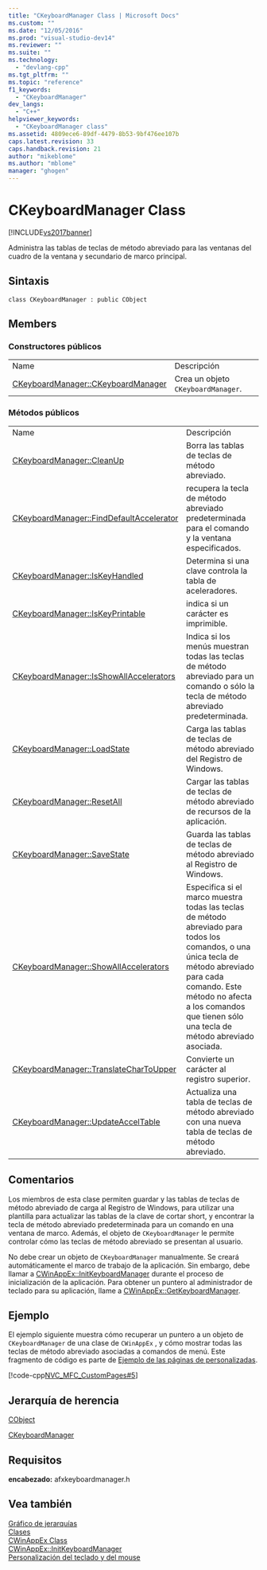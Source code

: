 ```yaml
---
title: "CKeyboardManager Class | Microsoft Docs"
ms.custom: ""
ms.date: "12/05/2016"
ms.prod: "visual-studio-dev14"
ms.reviewer: ""
ms.suite: ""
ms.technology: 
  - "devlang-cpp"
ms.tgt_pltfrm: ""
ms.topic: "reference"
f1_keywords: 
  - "CKeyboardManager"
dev_langs: 
  - "C++"
helpviewer_keywords: 
  - "CKeyboardManager class"
ms.assetid: 4809ece6-89df-4479-8b53-9bf476ee107b
caps.latest.revision: 33
caps.handback.revision: 21
author: "mikeblome"
ms.author: "mblome"
manager: "ghogen"
---
```

# CKeyboardManager Class
[!INCLUDE[vs2017banner](../../assembler/inline/includes/vs2017banner.md)]

Administra las tablas de teclas de método abreviado para las ventanas del cuadro de la ventana y secundario de marco principal.  
  
## Sintaxis  
  
```  
class CKeyboardManager : public CObject  
```  
  
## Members  
  
### Constructores públicos  
  
|||  
|-|-|  
|Name|Descripción|  
|[CKeyboardManager::CKeyboardManager](../Topic/CKeyboardManager::CKeyboardManager.md)|Crea un objeto `CKeyboardManager`.|  
  
### Métodos públicos  
  
|||  
|-|-|  
|Name|Descripción|  
|[CKeyboardManager::CleanUp](../Topic/CKeyboardManager::CleanUp.md)|Borra las tablas de teclas de método abreviado.|  
|[CKeyboardManager::FindDefaultAccelerator](../Topic/CKeyboardManager::FindDefaultAccelerator.md)|recupera la tecla de método abreviado predeterminada para el comando y la ventana especificados.|  
|[CKeyboardManager::IsKeyHandled](../Topic/CKeyboardManager::IsKeyHandled.md)|Determina si una clave controla la tabla de aceleradores.|  
|[CKeyboardManager::IsKeyPrintable](../Topic/CKeyboardManager::IsKeyPrintable.md)|indica si un carácter es imprimible.|  
|[CKeyboardManager::IsShowAllAccelerators](../Topic/CKeyboardManager::IsShowAllAccelerators.md)|Indica si los menús muestran todas las teclas de método abreviado para un comando o sólo la tecla de método abreviado predeterminada.|  
|[CKeyboardManager::LoadState](../Topic/CKeyboardManager::LoadState.md)|Carga las tablas de teclas de método abreviado del Registro de Windows.|  
|[CKeyboardManager::ResetAll](../Topic/CKeyboardManager::ResetAll.md)|Cargar las tablas de teclas de método abreviado de recursos de la aplicación.|  
|[CKeyboardManager::SaveState](../Topic/CKeyboardManager::SaveState.md)|Guarda las tablas de teclas de método abreviado al Registro de Windows.|  
|[CKeyboardManager::ShowAllAccelerators](../Topic/CKeyboardManager::ShowAllAccelerators.md)|Especifica si el marco muestra todas las teclas de método abreviado para todos los comandos, o una única tecla de método abreviado para cada comando.  Este método no afecta a los comandos que tienen sólo una tecla de método abreviado asociada.|  
|[CKeyboardManager::TranslateCharToUpper](../Topic/CKeyboardManager::TranslateCharToUpper.md)|Convierte un carácter al registro superior.|  
|[CKeyboardManager::UpdateAccelTable](../Topic/CKeyboardManager::UpdateAccelTable.md)|Actualiza una tabla de teclas de método abreviado con una nueva tabla de teclas de método abreviado.|  
  
## Comentarios  
 Los miembros de esta clase permiten guardar y las tablas de teclas de método abreviado de carga al Registro de Windows, para utilizar una plantilla para actualizar las tablas de la clave de cortar short, y encontrar la tecla de método abreviado predeterminada para un comando en una ventana de marco.  Además, el objeto de `CKeyboardManager` le permite controlar cómo las teclas de método abreviado se presentan al usuario.  
  
 No debe crear un objeto de `CKeyboardManager` manualmente.  Se creará automáticamente el marco de trabajo de la aplicación.  Sin embargo, debe llamar a [CWinAppEx::InitKeyboardManager](../Topic/CWinAppEx::InitKeyboardManager.md) durante el proceso de inicialización de la aplicación.  Para obtener un puntero al administrador de teclado para su aplicación, llame a [CWinAppEx::GetKeyboardManager](../Topic/CWinAppEx::GetKeyboardManager.md).  
  
## Ejemplo  
 El ejemplo siguiente muestra cómo recuperar un puntero a un objeto de `CKeyboardManager` de una clase de `CWinAppEx` , y cómo mostrar todas las teclas de método abreviado asociadas a comandos de menú.  Este fragmento de código es parte de [Ejemplo de las páginas de personalizadas](../../top/visual-cpp-samples.md).  
  
 [!code-cpp[NVC_MFC_CustomPages#5](../../mfc/reference/codesnippet/CPP/ckeyboardmanager-class_1.cpp)]  
  
## Jerarquía de herencia  
 [CObject](../../mfc/reference/cobject-class.md)  
  
 [CKeyboardManager](../../mfc/reference/ckeyboardmanager-class.md)  
  
## Requisitos  
 **encabezado:** afxkeyboardmanager.h  
  
## Vea también  
 [Gráfico de jerarquías](../../mfc/hierarchy-chart.md)   
 [Clases](../../mfc/reference/mfc-classes.md)   
 [CWinAppEx Class](../../mfc/reference/cwinappex-class.md)   
 [CWinAppEx::InitKeyboardManager](../Topic/CWinAppEx::InitKeyboardManager.md)   
 [Personalización del teclado y del mouse](../../mfc/keyboard-and-mouse-customization.md)
